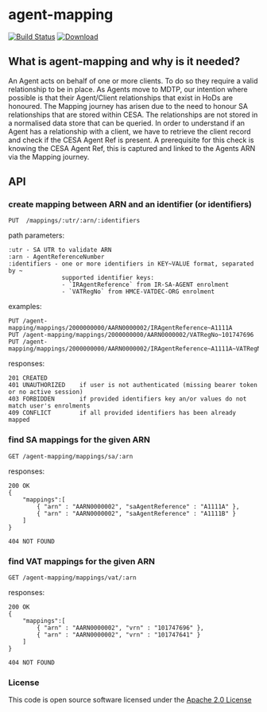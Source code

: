 # agent-mapping

[![Build Status](https://travis-ci.org/hmrc/agent-mapping.svg)](https://travis-ci.org/hmrc/agent-mapping) [ ![Download](https://api.bintray.com/packages/hmrc/releases/agent-mapping/images/download.svg) ](https://bintray.com/hmrc/releases/agent-mapping/_latestVersion)


## What is agent-mapping and why is it needed?

An Agent acts on behalf of one or more clients. To do so they require a valid relationship to be in place. 
As Agents move to MDTP, our intention where possible is that their Agent/Client relationships that exist in HoDs are honoured. 
The Mapping journey has arisen due to the need to honour SA relationships that are stored within CESA. 
The relationships are not stored in a normalised data store that can be queried. In order to understand if an Agent has a relationship with a client, we have to retrieve the client record and check if the CESA Agent Ref is present. 
A prerequisite for this check is knowing the CESA Agent Ref, this is captured and linked to the Agents ARN via the Mapping journey.

## API

### create mapping between ARN and an identifier (or identifiers)

    PUT  /mappings/:utr/:arn/:identifiers
   
path parameters:   
    
    :utr - SA UTR to validate ARN
    :arn - AgentReferenceNumber
    :identifiers - one or more identifiers in KEY~VALUE format, separated by ~
                   supported identifier keys: 
                   - `IRAgentReference` from IR-SA-AGENT enrolment
                   - `VATRegNo` from HMCE-VATDEC-ORG enrolment
                   
examples:
    
    PUT /agent-mapping/mappings/2000000000/AARN0000002/IRAgentReference~A1111A
    PUT /agent-mapping/mappings/2000000000/AARN0000002/VATRegNo~101747696
    PUT /agent-mapping/mappings/2000000000/AARN0000002/IRAgentReference~A1111A~VATRegNo~101747696
    
responses:

    201 CREATED
    401 UNAUTHORIZED    if user is not authenticated (missing bearer token or no active session)
    403 FORBIDDEN       if provided identifiers key an/or values do not match user's enrolments
    409 CONFLICT        if all provided identifiers has been already mapped
                   
### find SA mappings for the given ARN

    GET /agent-mapping/mappings/sa/:arn
    
responses:

    200 OK 
    {
        "mappings":[
            { "arn" : "AARN0000002", "saAgentReference" : "A1111A" },
            { "arn" : "AARN0000002", "saAgentReference" : "A1111B" }
        ]
    }
    
    404 NOT FOUND
    
### find VAT mappings for the given ARN

    GET /agent-mapping/mappings/vat/:arn   
    
responses:

    200 OK 
    {
        "mappings":[
            { "arn" : "AARN0000002", "vrn" : "101747696" },
            { "arn" : "AARN0000002", "vrn" : "101747641" }
        ]
    } 
    
    404 NOT FOUND

### License

This code is open source software licensed under the [Apache 2.0 License]("http://www.apache.org/licenses/LICENSE-2.0.html")
